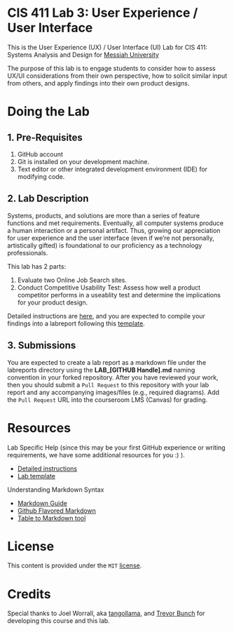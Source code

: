 # CIS 411 Lab 3: User Experience / User Interface
This is the User Experience (UX) / User Interface (UI) Lab for CIS 411: Systems Analysis and Design for [Messiah University](http://messiah.edu)

The purpose of this lab is to engage students to consider how to assess UX/UI considerations from their own perspective, how to solicit similar input from others, and apply findings into their own product designs.

# Doing the Lab

## 1. Pre-Requisites
1. GitHub account
2. Git is installed on your development machine.
3. Text editor or other integrated development environment (IDE) for modifying code.

## 2. Lab Description
Systems, products, and solutions are more than a series of feature functions and met requirements. Eventually, all computer systems produce a human interaction or a personal artifact. Thus, growing our appreciation for user experience and the user interface (even if we’re not personally, artistically gifted) is foundational to our proficiency as a technology professionals.

This lab has 2 parts:
1. Evaluate two Online Job Search sites.
2. Conduct Competitive Usability Test: Assess how well a product competitor performs in a useablity test and determine the implications for your product design.

Detailed instructions are [here](LAB_INSTRUCTIONS.md), and you are expected to compile your findings into a labreport following this [template](labreports/LAB_TEMPLATE.md).

## 3. Submissions
You are expected to create a lab report as a markdown file under the labreports directory using the **LAB_[GITHUB Handle].md** naming convention in your forked repository.  After you have reviewed your work, then you should submit a `Pull Request` to this repository with your lab report and any accompanying images/files (e.g., required diagrams).  Add the `Pull Request` URL into the courseroom LMS (Canvas) for grading.

# Resources
Lab Specific Help (since this may be your first GitHub experience or writing requirements, we have some additional resources for you :) ).
- [Detailed instructions](LAB_INSTRUCTIONS.md)
- [Lab template](labreports/LAB_Template.md)

Understanding Markdown Syntax
- [Markdown Guide](https://www.markdownguide.org/)
- [Github Flavored Markdown](https://github.github.com/gfm/)
- [Table to Markdown tool](https://tabletomarkdown.com/convert-spreadsheet-to-markdown/)
  
# License
This content is provided under the `MIT` [license](LICENSE).

# Credits
Special thanks to Joel Worrall, aka [tangollama](https://github.com/tangollama), and [Trevor Bunch](tbunch@messiah.edu) for developing this course and this lab.